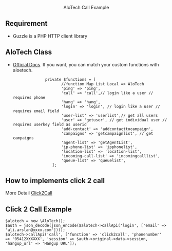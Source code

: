 <p align="center">AloTech Call Example</p>

## Requirement
- Guzzle is a PHP HTTP client library
           
## AloTech Class
- [Official Docs](https://alotech.atlassian.net/wiki/spaces/PA1/overview).
If you want, you can match your custom functions with aloetech.

                    private $functions = [
                           //function Map List Local => AloTech
                           'ping' => 'ping',
                           'call' => 'call',// login like a user // requires phone
                           'hang' => 'hang',
                           'login' => 'login', // login like a user // requires email field
                           'user-list' => 'userlist',// get all users
                           'user' => 'getuser', // get individual user // requires userkey field as userid
                           'add-contact' => 'addcontacttocampaign',
                           'campaigns' => 'getcampaignlist', // get campaigns
                           'agent-list' => 'getAgentList',
                           'ip-phone-list' => 'ipphonelist',
                           'location-list' => 'location-list',
                           'incoming-call-list' => 'incomingcalllist',
                           'queue-list' => 'queuelist',
                       ];
## How to implements click 2 call
More Detail [Click2Call](https://alotech.atlassian.net/wiki/spaces/PA1/pages/30703621/How+to+implement+click+2+call)
## Click 2 Call Example
    $alotech = new \AloTech();
    $auth = json_decode(json_encode($alotech->callApi('login', ['email' => 'ali.arslan@xxxx.com'])));
    $alotech->callApi('call', ['function' => 'click2call', 'phonenumber' => '05412XXXXXX', 'session' => $auth->original->data->session, 'hangup_url' => 'Hangup URL']);